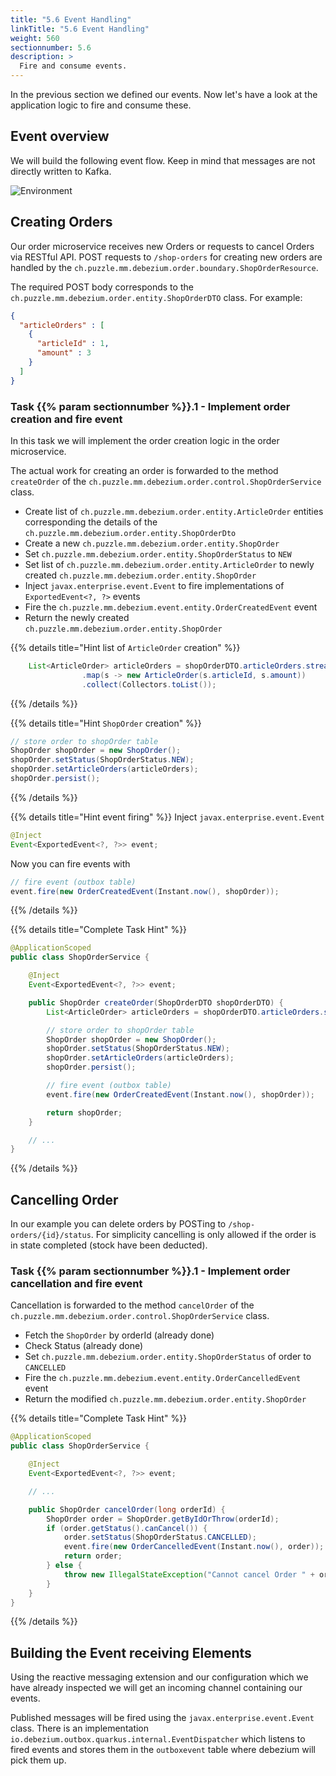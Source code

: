 ```yaml
---
title: "5.6 Event Handling"
linkTitle: "5.6 Event Handling"
weight: 560
sectionnumber: 5.6
description: >
  Fire and consume events.
---
```


In the previous section we defined our events. Now let's have a look at the application logic to fire and consume these.


## Event overview

We will build the following event flow. Keep in mind that messages are not directly written to Kafka.

![Environment](../../events.png)


## Creating Orders

Our order microservice receives new Orders or requests to cancel Orders via RESTful API. POST requests to `/shop-orders` for creating new orders are handled by the `ch.puzzle.mm.debezium.order.boundary.ShopOrderResource`.

The required POST body corresponds to the `ch.puzzle.mm.debezium.order.entity.ShopOrderDTO` class. For example:
```json
{
  "articleOrders" : [
    {
      "articleId" : 1,
      "amount" : 3
    }
  ]
}
```


### Task {{% param sectionnumber %}}.1 - Implement order creation and fire event

In this task we will implement the order creation logic in the order microservice.

The actual work for creating an order is forwarded to the method `createOrder` of the `ch.puzzle.mm.debezium.order.control.ShopOrderService` class.

* Create list of `ch.puzzle.mm.debezium.order.entity.ArticleOrder` entities corresponding the details of the `ch.puzzle.mm.debezium.order.entity.ShopOrderDto`
* Create a new `ch.puzzle.mm.debezium.order.entity.ShopOrder`
* Set `ch.puzzle.mm.debezium.order.entity.ShopOrderStatus` to `NEW`
* Set list of `ch.puzzle.mm.debezium.order.entity.ArticleOrder` to newly created `ch.puzzle.mm.debezium.order.entity.ShopOrder`
* Inject `javax.enterprise.event.Event` to fire implementations of `ExportedEvent<?, ?>` events
* Fire the `ch.puzzle.mm.debezium.event.entity.OrderCreatedEvent` event
* Return the newly created `ch.puzzle.mm.debezium.order.entity.ShopOrder`

{{% details title="Hint list of `ArticleOrder` creation" %}}
```java
    List<ArticleOrder> articleOrders = shopOrderDTO.articleOrders.stream()
                .map(s -> new ArticleOrder(s.articleId, s.amount))
                .collect(Collectors.toList());
```
{{% /details %}}

{{% details title="Hint `ShopOrder` creation" %}}
```java
// store order to shopOrder table
ShopOrder shopOrder = new ShopOrder();
shopOrder.setStatus(ShopOrderStatus.NEW);
shopOrder.setArticleOrders(articleOrders);
shopOrder.persist();
```
{{% /details %}}

{{% details title="Hint event firing" %}}
Inject `javax.enterprise.event.Event`
```java
@Inject
Event<ExportedEvent<?, ?>> event;
```

Now you can fire events with
```java
// fire event (outbox table)
event.fire(new OrderCreatedEvent(Instant.now(), shopOrder));
```
{{% /details %}}

{{% details title="Complete Task Hint" %}}
```java
@ApplicationScoped
public class ShopOrderService {

    @Inject
    Event<ExportedEvent<?, ?>> event;

    public ShopOrder createOrder(ShopOrderDTO shopOrderDTO) {
        List<ArticleOrder> articleOrders = shopOrderDTO.articleOrders.stream().map(s -> new ArticleOrder(s.articleId, s.amount)).collect(Collectors.toList());

        // store order to shopOrder table
        ShopOrder shopOrder = new ShopOrder();
        shopOrder.setStatus(ShopOrderStatus.NEW);
        shopOrder.setArticleOrders(articleOrders);
        shopOrder.persist();

        // fire event (outbox table)
        event.fire(new OrderCreatedEvent(Instant.now(), shopOrder));

        return shopOrder;
    }

    // ...
}
```
{{% /details %}}


## Cancelling Order

In our example you can delete orders by POSTing to `/shop-orders/{id}/status`. For simplicity cancelling is only allowed if the order is in state completed (stock have been deducted).


### Task {{% param sectionnumber %}}.1 - Implement order cancellation and fire event

Cancellation is forwarded to the method `cancelOrder` of the `ch.puzzle.mm.debezium.order.control.ShopOrderService` class.

* Fetch the `ShopOrder` by orderId (already done)
* Check Status (already done)
* Set `ch.puzzle.mm.debezium.order.entity.ShopOrderStatus` of order to `CANCELLED`
* Fire the `ch.puzzle.mm.debezium.event.entity.OrderCancelledEvent` event
* Return the modified `ch.puzzle.mm.debezium.order.entity.ShopOrder`

{{% details title="Complete Task Hint" %}}
```java
@ApplicationScoped
public class ShopOrderService {

    @Inject
    Event<ExportedEvent<?, ?>> event;

    // ...

    public ShopOrder cancelOrder(long orderId) {
        ShopOrder order = ShopOrder.getByIdOrThrow(orderId);
        if (order.getStatus().canCancel()) {
            order.setStatus(ShopOrderStatus.CANCELLED);
            event.fire(new OrderCancelledEvent(Instant.now(), order));
            return order;
        } else {
            throw new IllegalStateException("Cannot cancel Order " + orderId);
        }
    }
}
```
{{% /details %}}


## Building the Event receiving Elements

Using the reactive messaging extension and our configuration which we have already inspected we will get an incoming channel containing our events.

Published messages will be fired using the `javax.enterprise.event.Event` class. There is an implementation `io.debezium.outbox.quarkus.internal.EventDispatcher` which listens to fired events and stores them in the `outboxevent` table where debezium will pick them up.
